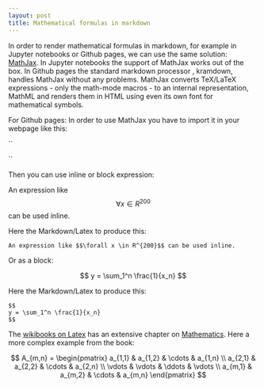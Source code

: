 ```yaml
---
layout: post
title: Mathematical formulas in markdown 
---
```

In order to render mathematical formulas in markdown, for example in Jupyter notebooks or Github pages, we can use the same solution: [MathJax](https://www.mathjax.org/). 
In Jupyter notebooks the support of MathJax works out of the box. In Github pages the standard markdown processor , kramdown, handles MathJax without any problems. MathJax converts 
TeX/LaTeX expressions - only the math-mode macros -  to an internal representation, MathML and renders them in HTML using even its own font for mathematical symbols. 

For Github pages: In order to use MathJax you have to import it in your webpage like this:

``
<script src="https://cdn.mathjax.org/mathjax/latest/MathJax.js?config=TeX-AMS-MML_HTMLorMML" type="text/javascript"></script>
``

Then you can use inline or block expression: 

An expression like $$\forall x \in R^{200}$$ can be used inline. 

Here the Markdown/Latex to produce this:

``
An expression like $$\forall x \in R^{200}$$ can be used inline. 
``

Or as a block:

$$
y = \sum_1^n \frac{1}{x_n}
$$

Here the Markdown/Latex to produce this:

```
$$
y = \sum_1^n \frac{1}{x_n}
$$

```

The [wikibooks on Latex](https://en.wikibooks.org/wiki/LaTeX) has an extensive chapter on 
[Mathematics](https://en.wikibooks.org/wiki/LaTeX/Mathematics). Here a more complex example from the book:

$$
A_{m,n} = 
 \begin{pmatrix}
  a_{1,1} & a_{1,2} & \cdots & a_{1,n} \\
  a_{2,1} & a_{2,2} & \cdots & a_{2,n} \\
  \vdots  & \vdots  & \ddots & \vdots  \\
  a_{m,1} & a_{m,2} & \cdots & a_{m,n} 
 \end{pmatrix}
 $$
